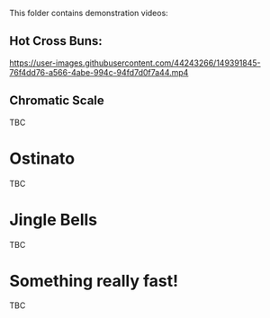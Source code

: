 This folder contains demonstration videos:


## Hot Cross Buns:

https://user-images.githubusercontent.com/44243266/149391845-76f4dd76-a566-4abe-994c-94fd7d0f7a44.mp4

## Chromatic Scale

TBC

# Ostinato

TBC

# Jingle Bells

TBC

# Something really fast!

TBC
